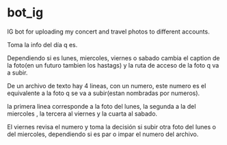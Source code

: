 # bot_ig
IG bot for uploading my concert and travel photos to different accounts.

Toma la info del día q es.

Dependiendo si es lunes, miercoles, viernes o sabado cambia el caption de la foto(en un futuro tambien los hastags) y la ruta de acceso de la foto q va a subir.

De un archivo de texto hay 4 lineas, con un numero, este numero es el equivalente a la foto q se va a subir(estan nombradas por numeros).

la primera linea corresponde  a la foto del lunes, la segunda a la del miercoles , la tercera al viernes y la cuarta al sabado.

El viernes revisa el numero y toma la decisión si subir otra foto del lunes o del miercoles, dependiendo si es par o impar el numero del archivo.


